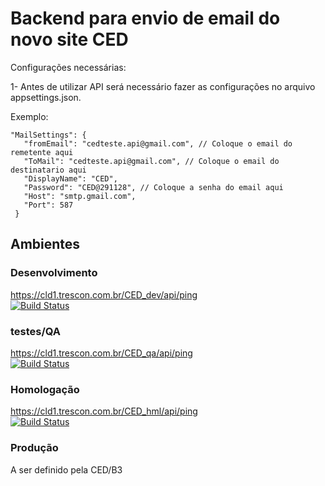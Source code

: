 # Backend para envio de email do novo site CED

Configurações necessárias:

1- Antes de utilizar API será necessário fazer as configurações no arquivo appsettings.json. 

Exemplo:
 ```
 "MailSettings": {
    "fromEmail": "cedteste.api@gmail.com", // Coloque o email do remetente aqui
    "ToMail": "cedteste.api@gmail.com", // Coloque o email do destinatario aqui
    "DisplayName": "CED",
    "Password": "CED@291128", // Coloque a senha do email aqui
    "Host": "smtp.gmail.com",
    "Port": 587
  }
  ```

## Ambientes

### Desenvolvimento

https://cld1.trescon.com.br/CED_dev/api/ping  
[![Build Status](http://192.168.1.64:8999/api/badges/CED/back/status.svg?ref=refs/heads/dev)](http://192.168.1.64:8999/CED/back)  

### testes/QA

https://cld1.trescon.com.br/CED_qa/api/ping  
[![Build Status](http://192.168.1.64:8999/api/badges/CED/back/status.svg?ref=refs/heads/qa)](http://192.168.1.64:8999/CED/back)  

### Homologação

https://cld1.trescon.com.br/CED_hml/api/ping  
[![Build Status](http://192.168.1.64:8999/api/badges/CED/back/status.svg?ref=refs/heads/hml)](http://192.168.1.64:8999/CED/back)  

### Produção

A ser definido pela CED/B3
